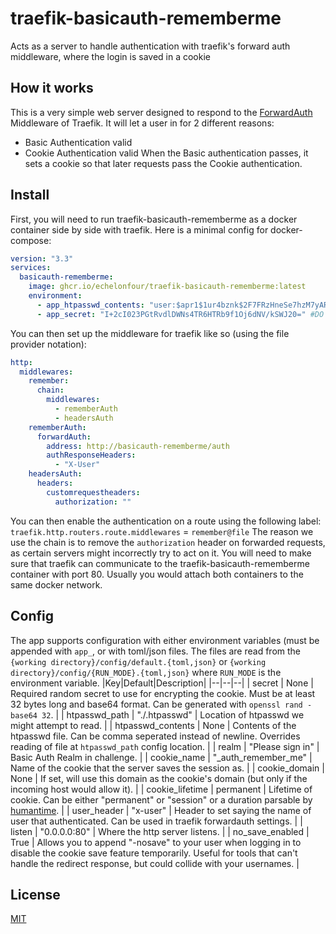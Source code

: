 # traefik-basicauth-rememberme

Acts as a server to handle authentication with traefik's forward auth middleware, where the login is saved in a cookie

## How it works

This is a very simple web server designed to respond to the [ForwardAuth](https://doc.traefik.io/traefik/v2.5/middlewares/http/forwardauth/) Middleware of Traefik. It will let a user in for 2 different reasons:

- Basic Authentication valid
- Cookie Authentication valid
  When the Basic authentication passes, it sets a cookie so that later requests pass the Cookie authentication.

## Install

First, you will need to run traefik-basicauth-rememberme as a docker container side by side with traefik. Here is a minimal config for docker-compose:

```yml
version: "3.3"
services:
  basicauth-rememberme:
    image: ghcr.io/echelonfour/traefik-basicauth-rememberme:latest
    environment:
      - app_htpasswd_contents: "user:$apr1$1ur4bznk$2F7FRzHneSe7hzM7yAR76/" #htpasswd fiile format (you can comma seperate instead of newline too)
      - app_secret: "I+2cI023PGtRvdlDWNs4TR6HTRb9f1Oj6dNV/kSWJ20=" #DO NOT USE THIS STRING. random 32 bytes as base64. Can be generated with `openssl rand -base64 32`
```

You can then set up the middleware for traefik like so (using the file provider notation):

```yml
http:
  middlewares:
    remember:
      chain:
        middlewares:
          - rememberAuth
          - headersAuth
    rememberAuth:
      forwardAuth:
        address: http://basicauth-rememberme/auth
        authResponseHeaders:
          - "X-User"
    headersAuth:
      headers:
        customrequestheaders:
          authorization: ""
```

You can then enable the authentication on a route using the following label:
`traefik.http.routers.route.middlewares` = `remember@file`
The reason we use the chain is to remove the `authorization` header on forwarded requests, as certain servers might incorrectly try to act on it.
You will need to make sure that traefik can communicate to the traefik-basicauth-rememberme container with port 80. Usually you would attach both containers to the same docker network.

## Config

The app supports configuration with either environment variables (must be appended with `app_`, or with toml/json files. The files are read from the `{working directory}/config/default.{toml,json}` or `{working directory}/config/{RUN_MODE}.{toml,json}` where `RUN_MODE` is the environment variable.
|Key|Default|Description|
|--|--|--|
| secret | None | Required random secret to use for encrypting the cookie. Must be at least 32 bytes long and base64 format. Can be generated with `openssl rand -base64 32`. |
| htpasswd_path | "./.htpasswd" | Location of htpasswd we might attempt to read. |
| htpasswd_contents | None | Contents of the htpasswd file. Can be comma seperated instead of newline. Overrides reading of file at `htpasswd_path` config location. |
| realm | "Please sign in" | Basic Auth Realm in challenge. |
| cookie_name | "\_auth_remember_me" | Name of the cookie that the server saves the session as. |
| cookie_domain | None | If set, will use this domain as the cookie's domain (but only if the incoming host would allow it). |
| cookie_lifetime | permanent | Lifetime of cookie. Can be either "permanent" or "session" or a duration parsable by [humantime](https://docs.rs/humantime/2.1.0/humantime/). |
| user_header | "x-user" | Header to set saying the name of user that authenticated. Can be used in traefik forwardauth settings. |
| listen | "0.0.0.0:80" | Where the http server listens. |
| no_save_enabled | True | Allows you to append "-nosave" to your user when logging in to disable the cookie save feature temporarily. Useful for tools that can't handle the redirect response, but could collide with your usernames. |

## License

[MIT](http://opensource.org/licenses/MIT)
